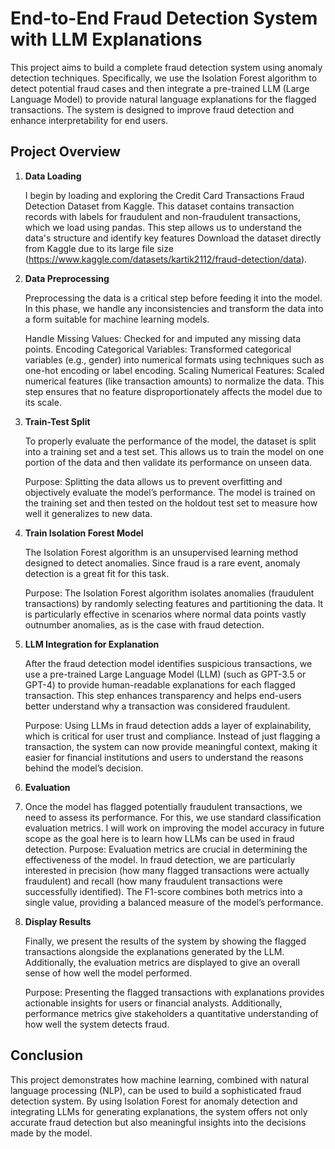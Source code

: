 # End-to-End Fraud Detection System with LLM Explanations

This project aims to build a complete fraud detection system using anomaly detection techniques. Specifically, we use the Isolation Forest algorithm to detect potential fraud cases and then integrate a pre-trained LLM (Large Language Model) to provide natural language explanations for the flagged transactions. The system is designed to improve fraud detection and enhance interpretability for end users.

## Project Overview

1. **Data Loading**

   I begin by loading and exploring the Credit Card Transactions Fraud Detection Dataset from Kaggle. This dataset contains transaction records with labels for fraudulent and non-fraudulent transactions, which we load using pandas. This step allows us to understand the data's structure and identify key features
Download the dataset directly from Kaggle due to its large file size (https://www.kaggle.com/datasets/kartik2112/fraud-detection/data).

2. **Data Preprocessing**

    Preprocessing the data is a critical step before feeding it into the model. In this phase, we handle any inconsistencies and transform the data into a form suitable for machine learning models.

   Handle Missing Values: Checked for and imputed any missing data points.
Encoding Categorical Variables: Transformed categorical variables (e.g., gender) into numerical formats using techniques such as one-hot encoding or label encoding.
Scaling Numerical Features: Scaled numerical features (like transaction amounts) to normalize the data. This step ensures that no feature disproportionately affects the model due to its scale.

4. **Train-Test Split**

    To properly evaluate the performance of the model, the dataset is split into a training set and a test set. This allows us to train the model on one portion of the data and then validate its performance on unseen data.

   Purpose:
   Splitting the data allows us to prevent overfitting and objectively evaluate the model’s performance. The model is trained on the training set and then tested on the holdout test set to measure how well it generalizes to new data.

5. **Train Isolation Forest Model**

   The Isolation Forest algorithm is an unsupervised learning method designed to detect anomalies. Since fraud is a rare event, anomaly detection is a great fit for this task.

   Purpose:
   The Isolation Forest algorithm isolates anomalies (fraudulent transactions) by randomly selecting features and partitioning the data. It is particularly effective in scenarios where normal data points vastly outnumber anomalies, as is the case with fraud detection.

6. **LLM Integration for Explanation**

    After the fraud detection model identifies suspicious transactions, we use a pre-trained Large Language Model (LLM) (such as GPT-3.5 or GPT-4) to provide human-readable explanations for each flagged transaction. This step enhances transparency and helps end-users better understand why a transaction was considered fraudulent.

   Purpose:
   Using LLMs in fraud detection adds a layer of explainability, which is critical for user trust and compliance. Instead of just flagging a transaction, the system can now provide meaningful context, making it easier for financial institutions and users to understand the reasons behind the model’s decision.

7. **Evaluation**
8. 
   Once the model has flagged potentially fraudulent transactions, we need to assess its performance. For this, we use standard classification evaluation metrics.
   I will work on improving the model accuracy in future scope as the goal here is to learn how LLMs can be used in fraud detection.
   Purpose:
   Evaluation metrics are crucial in determining the effectiveness of the model. In fraud detection, we are particularly interested in precision (how many flagged transactions were actually fraudulent) and recall (how many fraudulent transactions were successfully identified). The F1-score combines both metrics into a single value, providing a balanced measure of the model’s performance.

9. **Display Results**

   Finally, we present the results of the system by showing the flagged transactions alongside the explanations generated by the LLM. Additionally, the evaluation metrics are displayed to give an overall sense of how well the model performed.

   Purpose:
   Presenting the flagged transactions with explanations provides actionable insights for users or financial analysts. Additionally, performance metrics give stakeholders a quantitative understanding of how well the system detects fraud.

## Conclusion

This project demonstrates how machine learning, combined with natural language processing (NLP), can be used to build a sophisticated fraud detection system. By using Isolation Forest for anomaly detection and integrating LLMs for generating explanations, the system offers not only accurate fraud detection but also meaningful insights into the decisions made by the model.
